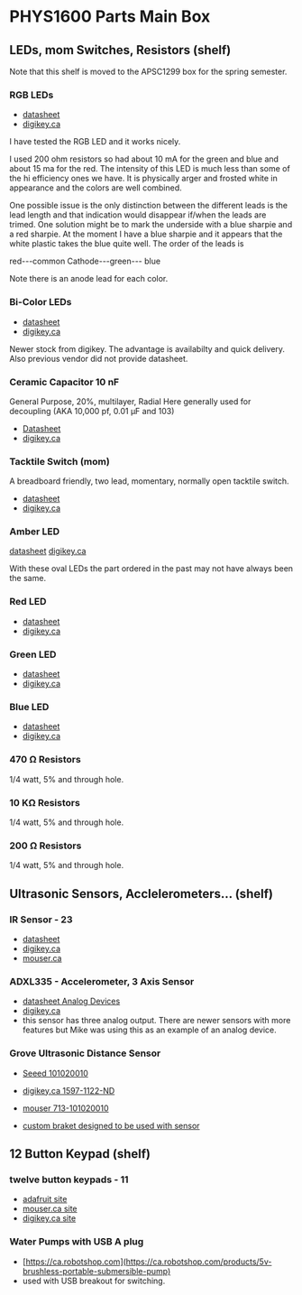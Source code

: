 
<!---
use 
pandoc --metadata pagetitle="PHYS1600 Parts"  -s --toc -t html5 -c ../pandocbd.css phys1600_parts.md -o phys1600_parts.html

-->

# PHYS1600 Parts Main Box

## LEDs, mom Switches, Resistors (shelf)

Note that this shelf is moved to the APSC1299 box for the spring semester.

### RGB LEDs

* [datasheet](http://cdn.sparkfun.com/datasheets/Components/General/YSL-R1047CR4G3BW-F8.pdf)
* [digikey.ca](https://www.digikey.ca/en/products/detail/sparkfun-electronics/COM-11120/5673801)

I have tested the RGB LED and it works nicely.

I used 200 ohm resistors so had about 10 mA for the green and blue and about 15 ma for the red. 
The intensity of this LED is much less than some of the hi efficiency ones we have. It is physically 
arger and frosted white in appearance and the colors are well combined.

One possible issue is the only distinction between the different leads is the lead length and that 
indication would disappear if/when the leads are trimed. One solution might be to mark the underside 
with a blue sharpie and a red sharpie.  At the moment I have a blue sharpie and it appears that the 
white plastic takes the blue quite well. The order of the leads is 

red---common Cathode---green--- blue

Note there is an anode lead for each color.

### Bi-Color LEDs

* [datasheet](https://www.sunledusa.com/products/spec/XLUGR58M.pdf)
* [digikey.ca](https://www.digikey.ca/en/products/detail/sunled/XLUGR58M/4745841)

Newer stock from digikey. The advantage is availabilty and quick delivery. Also previous vendor did not provide datasheet.

### Ceramic Capacitor 10 nF

General Purpose, 20%, multilayer, Radial
Here generally used for decoupling
(AKA 10,000 pf, 0.01 μF and 103)

* [Datasheet](https://www.vishay.com/docs/45171/kseries.pdf)
* [digikey.ca](https://www.digikey.ca/en/products/detail/vishay-beyschlag-draloric-bc-components/K103M15X7RF53H6/2824341)

### Tacktile Switch (mom)

A breadboard friendly, two lead, momentary, normally open tacktile switch.

* [datasheet](https://sten-eswitch-13110800-production.s3.amazonaws.com/system/asset/product_line/data_sheet/184/TL59-TL58.pdf)
* [digikey.ca](https://www.digikey.ca/en/products/detail/e-switch/TL59FF160Q/1767493)

### Amber LED

[datasheet](https://media.digikey.com/pdf/Data%20Sheets/CREE%20Power/C556D-RFx,GFx,BFx,AFx.pdf)
[digikey.ca](https://www.digikey.ca/en/products/detail/creeled-inc/C566D-AFE-CV0X0251/4793716)

With these oval LEDs the part ordered in the past may not have always been the same.

### Red LED

* [datasheet](https://assets.cree-led.com/a/ds/h/HB-C5SMF-RJF-RJE-GJF-GJE-BJF-BJE.pdf)
* [digikey.ca](https://www.digikey.ca/en/products/detail/creeled-inc/C5SMF-RJF-CT0W0BB2/4794052)

### Green LED

* [datasheet](https://media.digikey.com/pdf/Data%20Sheets/CREE%20Power/C5SME-RJx,C5SMF-RJx,GJx,BJx.pdf)
* [digikey.ca](https://www.digikey.ca/en/products/detail/creeled-inc/C5SMF-GJS-CV0Y0792/1987463?s=N4IgTCBcDaIMIFYDKBZAYgcQFJILQAI4A1ABgE0SB2ATjDgBVcA5AERAF0BfIA)


### Blue LED

* [datasheet](https://media.digikey.com/PDF/Data%20Sheets/Everlight%20PDFs/5484BN_BADC_AGJA_X_MS.pdf)
* [digikey.ca](https://www.digikey.ca/en/products/detail/everlight-electronics-co-ltd/5484BN-BADC-AGJA-PR-MS/4950440?s=N4IgTCBcDaIIwAYAcCC0i4FZ2oHIBEQBdAXyA)

### 470 Ω Resistors

1/4 watt, 5% and through hole.

### 10 KΩ Resistors

1/4 watt, 5% and through hole.

### 200 Ω Resistors

1/4 watt, 5% and through hole.

## Ultrasonic Sensors, Acclelerometers... (shelf)

### IR Sensor - 23

* [datasheet](https://www.onsemi.com/pdf/datasheet/qse159-d.pdf)
* [digikey.ca](https://www.digikey.ca/en/products/detail/onsemi/QSE159/187485?s=N4IgTCBcDaIIoGUCiBGArATgLQDkAiIAugL5A)
* [mouser.ca](https://www.mouser.ca/ProductDetail/onsemi-Fairchild/QSE159?qs=PzUwjIhihRtaYi%252B1q6Eqeg%3D%3D&gclid=Cj0KCQjwr82iBhCuARIsAO0EAZzeTVX80WdByrLldwyaHA-ZI1hhMHG4lRAH-acrE2eZ1GeSL52osf0aAsxnEALw_wcB)

### ADXL335 - Accelerometer, 3 Axis Sensor

* [datasheet Analog Devices](https://www.analog.com/media/en/technical-documentation/data-sheets/ADXL335.pdf)
* [digikey.ca](https://www.digikey.ca/en/products/detail/sparkfun-electronics/SEN-09269/5140809?utm_adgroup=Evaluation%20Boards%20-%20Sensors&utm_source=google&utm_medium=cpc&utm_campaign=Shopping_Product_Development%20Boards%2C%20Kits%2C%20Programmers_NEW&utm_term=&productid=5140809&gclid=Cj0KCQjwr82iBhCuARIsAO0EAZzBkcJxeCtOusvQLKyJGVo_n0F11KZxi8es8bdkXn1FImPJarY9HfEaAqLKEALw_wcB)
* this sensor has three analog output. There are newer sensors with more features but Mike was using this as an example of an analog device.

### Grove Ultrasonic Distance Sensor

* [Seeed 101020010 ](https://www.seeedstudio.com/Grove-Ultrasonic-Distance-Sensor.html)
* [digikey.ca 1597-1122-ND](https://www.digikey.ca/en/products/detail/seeed-technology-co-ltd/101020010/5482600)
* [mouser 713-101020010](https://www.mouser.ca/ProductDetail/Seeed-Studio/101020010?qs=1%252B9yuXKSi8D6aN06jq6dCQ%3D%3D)

* [custom braket designed to be used with sensor](https://github.com/danpeirce/us-sensor)

## 12 Button Keypad (shelf)

### twelve button keypads - 11 

* [adafruit site](https://www.adafruit.com/product/419)
* [mouser.ca site](https://www.mouser.ca/ProductDetail/Adafruit/419?qs=GURawfaeGuC%252BBrOA%252BZwq8A%3D%3D)
* [digikey.ca site](https://www.digikey.ca/en/products/detail/adafruit-industries-llc/419/5353596)
	
### Water Pumps with USB A plug

* [https://ca.robotshop.com](https://ca.robotshop.com/products/5v-brushless-portable-submersible-pump)
* used with USB breakout for switching.
	